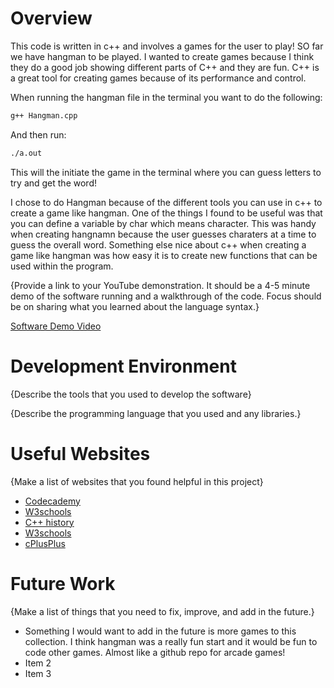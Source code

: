 # Overview

This code is written in c++ and involves a  games for the user to play! SO far we have hangman to be played. I wanted to create games because I think they do a good job showing different parts of C++ and they are fun. C++ is a great tool for creating games because of its performance and control.

When running the hangman file in the terminal you want to do the following: 
```bash
g++ Hangman.cpp
```
And then run: 
```bash
./a.out
```
This will the initiate the game in the terminal where you can guess letters to try and get the word!

I chose to do Hangman because of the different tools you can use in c++ to create a game like hangman. One of the things I found to be useful was that you can define a variable by char which means character. This was handy when creating hangnamn because the user guesses charaters at a time to guess the overall word. Something else nice about c++ when creating a game like hangman was how easy it is to create new functions that can be used within the program. 


{Provide a link to your YouTube demonstration. It should be a 4-5 minute demo of the software running and a walkthrough of the code. Focus should be on sharing what you learned about the language syntax.}

[Software Demo Video](http://youtube.link.goes.here)

# Development Environment

{Describe the tools that you used to develop the software}

{Describe the programming language that you used and any libraries.}

# Useful Websites

{Make a list of websites that you found helpful in this project}

- [Codecademy](https://www.codecademy.com/courses/learn-c-plus-plus-introduction)
- [W3schools](https://www.w3schools.com/cpp/cpp_variables.asp)
- [C++ history](https://en.wikipedia.org/wiki/C%2B%2B)
- [W3schools](https://www.w3schools.com/cpp/)
- [cPlusPlus](https://cplusplus.com/reference/stl/)

# Future Work

{Make a list of things that you need to fix, improve, and add in the future.}

- Something I would want to add in the future is more games to this collection. I think hangman was a really fun start and it would be fun to code other games. Almost like a github repo for arcade games!
- Item 2
- Item 3

